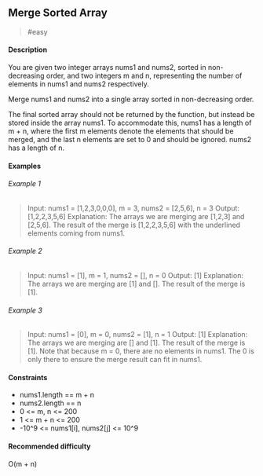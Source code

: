 ## Merge Sorted Array

> #easy

#### Description

You are given two integer arrays nums1 and nums2, sorted in non-decreasing order, and two integers m and n, representing the number of elements in nums1 and nums2 respectively.

Merge nums1 and nums2 into a single array sorted in non-decreasing order.

The final sorted array should not be returned by the function, but instead be stored inside the array nums1. To accommodate this, nums1 has a length of m + n, where the first m elements denote the elements that should be merged, and the last n elements are set to 0 and should be ignored. nums2 has a length of n.

#### Examples

###### Example 1

> Input: nums1 = [1,2,3,0,0,0], m = 3, nums2 = [2,5,6], n = 3
> Output: [1,2,2,3,5,6]
> Explanation: The arrays we are merging are [1,2,3] and [2,5,6].
> The result of the merge is [1,2,2,3,5,6] with the underlined elements coming from nums1.

###### Example 2

> Input: nums1 = [1], m = 1, nums2 = [], n = 0
> Output: [1]
> Explanation: The arrays we are merging are [1] and [].
> The result of the merge is [1].

###### Example 3

> Input: nums1 = [0], m = 0, nums2 = [1], n = 1
> Output: [1]
> Explanation: The arrays we are merging are [] and [1].
> The result of the merge is [1].
> Note that because m = 0, there are no elements in nums1. The 0 is only there to ensure the merge result can fit in nums1.

#### Constraints

-   nums1.length == m + n
-   nums2.length == n
-   0 <= m, n <= 200
-   1 <= m + n <= 200
-   -10^9 <= nums1[i], nums2[j] <= 10^9

#### Recommended difficulty

O(m + n)
